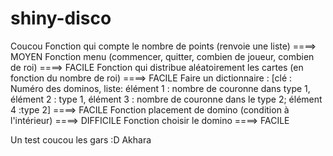 # shiny-disco
Coucou 
Fonction qui compte le nombre de points (renvoie une liste)   ====> MOYEN
Fonction menu (commencer, quitter, combien de joueur, combien de roi)    ====> FACILE
Fonction qui distribue aléatoirement les cartes (en fonction du nombre de roi)  ====> FACILE
Faire un dictionnaire : [clé : Numéro des dominos, liste: élément 1 : nombre de couronne dans type 1, élément 2 : type 1, élément 3 : nombre de couronne dans le type 2; élément 4 :type 2]  ====> FACILE
Fonction placement de domino (condition à l'intérieur)   ====> DIFFICILE
Fonction choisir le domino ====> FACILE

Un test coucou les gars :D Akhara 